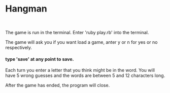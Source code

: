 <h1>Hangman</h1>
<br>
<p>The game is run in the terminal. Enter 'ruby play.rb' into the terminal.</p>
<p>The game will ask you if you want load a game, anter y or n for yes or no respectively.</p>
<h4>type 'save' at any point to save.</h4>
<p>Each turn you enter a letter that you think might be in the word. You will have 5 wrong guesses and the words are between 5 and 12 characters long.</p>
<p>After the game has ended, the program will close.</p>